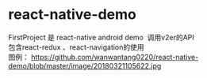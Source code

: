 # react-native-demo
FirstProject 是 react-native android demo  调用v2er的API <br />
包含react-redux 、react-navigation的使用<br />
图例：
https://github.com/wanwantang0220/react-native-demo/blob/master/image/20180321105622.jpg

